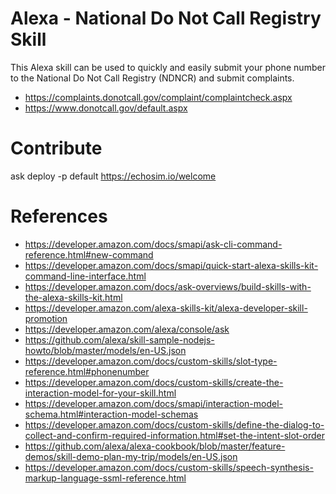 # Alexa - National Do Not Call Registry Skill

This Alexa skill can be used to quickly and easily submit your phone number to the
National Do Not Call Registry (NDNCR) and submit complaints.

- https://complaints.donotcall.gov/complaint/complaintcheck.aspx
- https://www.donotcall.gov/default.aspx


# Contribute

ask deploy -p default
https://echosim.io/welcome


# References

- https://developer.amazon.com/docs/smapi/ask-cli-command-reference.html#new-command
- https://developer.amazon.com/docs/smapi/quick-start-alexa-skills-kit-command-line-interface.html
- https://developer.amazon.com/docs/ask-overviews/build-skills-with-the-alexa-skills-kit.html
- https://developer.amazon.com/alexa-skills-kit/alexa-developer-skill-promotion
- https://developer.amazon.com/alexa/console/ask
- https://github.com/alexa/skill-sample-nodejs-howto/blob/master/models/en-US.json
- https://developer.amazon.com/docs/custom-skills/slot-type-reference.html#phonenumber
- https://developer.amazon.com/docs/custom-skills/create-the-interaction-model-for-your-skill.html
- https://developer.amazon.com/docs/smapi/interaction-model-schema.html#interaction-model-schemas
- https://developer.amazon.com/docs/custom-skills/define-the-dialog-to-collect-and-confirm-required-information.html#set-the-intent-slot-order
- https://github.com/alexa/alexa-cookbook/blob/master/feature-demos/skill-demo-plan-my-trip/models/en-US.json
- https://developer.amazon.com/docs/custom-skills/speech-synthesis-markup-language-ssml-reference.html
